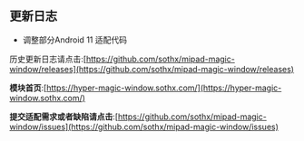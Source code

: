 ## 更新日志

- 调整部分Android 11 适配代码

历史更新日志请点击:[https://github.com/sothx/mipad-magic-window/releases](https://github.com/sothx/mipad-magic-window/releases)


**模块首页**:[https://hyper-magic-window.sothx.com/](https://hyper-magic-window.sothx.com/)


**提交适配需求或者缺陷请点击**:[https://github.com/sothx/mipad-magic-window/issues](https://github.com/sothx/mipad-magic-window/issues)
